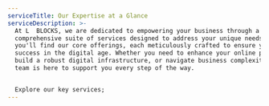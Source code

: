 ```yaml
---
serviceTitle: Our Expertise at a Glance
serviceDescription: >-
  At L  BLOCKS, we are dedicated to empowering your business through a
  comprehensive suite of services designed to address your unique needs. Below,
  you'll find our core offerings, each meticulously crafted to ensure your
  success in the digital age. Whether you need to enhance your online presence,
  build a robust digital infrastructure, or navigate business complexities, our
  team is here to support you every step of the way. 


  Explore our key services;
---
```

